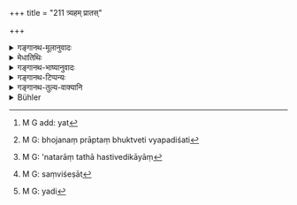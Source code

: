 +++
title = "211 त्र्यहम् प्रातस्"

+++

<details><summary>गङ्गानथ-मूलानुवादः</summary>

The twice-born, who is performing the Prājāpatya, shall eat in the morning for three days, then in the evening for three days, then for three days food got unasked, and for the next three days he shall not eat.—(211)
</details>

<details><summary>मेधातिथिः</summary>

यद्य् अप्य् अहर्मुखं **प्रातस्** तथापि पूर्वाह्णकालो लक्ष्यते । द्वितीयाह्नकालप्रतिषेधाद् अस्य । **प्रातः**कालविधौ हि यदृच्छया भोजनं प्राप्तं वर्तते । केवलम् अत्यर्थं हि "यत् पूर्वाह्ने वा मध्यंदिने वा मनुष्याणाम्" इत्य् अयाचितत्वात् प्राप्तम् अर्थित्वाद् भोजनम् । तद् एव चेत् प्रातःकाले विधीयते तदा माध्यंदिनं निवर्तेत, न सायंतनम् । अद्य पुनर् यद् एव पौरस्त्यं पूर्वाह्णमधंदिनकालयोर् विकल्पितयोः प्राप्तं भोजनं तद् एव पुनर् उच्यमानं कालान्तरनिवृत्त्यर्थं संपद्यते । व्रतत्वाच् चैतद् एव युक्तम् । एकाहारता हि व्रतपरिगणनायां संख्यायते । तपश् चेदं तापयति दुःखयतीति । यदि च द्वितीयं भोजनं निवर्तते तत्र सायंतनं निवर्तेत । 

- <u>अन्ये</u> तु "हविष्यान् प्रातराशान्" (ग्ध् २६.२) इति स्वप्लपरिमाणता भोजनस्य लक्ष्यत इत्य् आहुः । प्रातराशे हि स्वल्पं भुञ्जते ।[^३३७] तच्छीलाः प्राकृतपुरुषाः । तथा सिद्धे पाके भोजनात् प्राकृतभोक्तेति व्यपदिशन्ति[^३३८] । 


[^३३८]:
     M G: bhojanaṃ prāptaṃ bhuktveti vyapadiśati


[^३३७]:
     M G add: yat

- **सायम्** इति वापरस्मिन् त्र्यहे ।

- ततो ऽनतरं त्र्यहो हविष्यं वैदिकं[^३३९] यावद् भुज्यते तावद् अनुज्ञायते । उक्तं च स्मृतिकारैः "ईषत् भुक्त्वार्थं संविशेत्"[^३४०] । **अयाचिते** ऽपि हविष्यभोजनम् एककालिकं च । स्वगृहे ऽपि "दीयतां मे भोजनम्" इति यत् भृत्यादय आज्ञायन्ते तद् अपि याचितम् एव । प्रार्थनामात्रं याञ्चा, प्रेषणाध्येषणयोः साधारणम् । अतः स्वगृहे ऽपि यद्[^३४१] भार्यादयो ऽननुज्ञाता उपहरन्ति तथा भोक्तव्यम्, न त्व् अन्यथेति ॥ ११.२११ ॥


[^३४१]:
     M G: yadi


[^३४०]:
     M G: saṃviśeṣāt


[^३३९]:
     M G: 'natarāṃ tathā hastivedikāyāṃ
</details>

<details><summary>गङ्गानथ-भाष्यानुवादः</summary>

Though it is the opening of the day that is called ‘*morning*,’ yet here the term stands for the *forenoon*.

This rule regarding eating *in the morning* precludes eating at random. It is only at midday that such random meals could be obtained unasked from people who would offer such meals in accordance with the rule that ‘gifts to men shall be made at midday.’ If this could be laid down as to he done in the *morning*, then the midday meal would be precluded, but not the evening meal. Thus between the two optional meals—of the morning and the midday—if one of them is further emphasised, the other becomes excluded. And this would be only right, since it is a penance that is prescribed here;—taking a single meal during the day having been mentioned among ‘penances.’ And it is also a ‘*tapas*,’ an austerity, in the sense that it *causes inconvenience*, ‘*tāpayati*.’ If the second meal were to be precluded, it would be the evening meal that would be so.

Others have held that when the text says that one should have sacrificial food in the morning,’ what is meant is that only *a small quantity* of food shall be taken. Because people who are in the habit of an early breakfast have only a light meal in the morning, and when the man hikes his meal only when the cooking has been finished, he is said to be an ‘ordinary eater.’

‘*In the evening*’—during the next three days.

After that, for three days, he is to live upon ‘sacrificial food’; since writers on Smṛti have declared that—‘Having oaten a little one should retiro to rest.’ In the case of eating ‘*food got unasked*,’ also, the food shall consist of ‘sacrificial food’ and shall be taken once only. In one’s own house also, when food is obtained by ordering the servants to ‘fetch food,’—it is food got *after asking* (not ‘unasked’), as ‘asking’ stands for any form of *request*, and is equally applicable to
*orders* and *requests* also. So that in one’s own house also the man
shall eat only that which his wife and others bring to him without his asking for it,—and not anything else.—(211)
</details>

<details><summary>गङ्गानथ-टिप्पन्यः</summary>

This verse is quoted in *Parāśaramādhava* (Prāyaścitta, p. 25), as
describing the form of the ‘*Prājāpatya*’ penance;—again on p. 460 to
the same effect;—in the *Madanapārijāta* (p. 710);—in *Aparārka* (p.
1236);—in *Smṛtitattva* (p. 481 and p. 541);—in *Prāyaścittaviveka* (p.
508);—and in *Saṃskāraratnamālā* (p. 781).
</details>

<details><summary>गङ्गानथ-तुल्य-वाक्यानि</summary>

*Gautama* (26.1-5).—‘Now we shall describe the *Kṛcchras*. During three
days, he shall eat at the morning-meal, sacrificial food, and fast in
the evening. Next he shall eat sacrificial food during another period of
three days, in the evening. Next, during another period of three days,
he shall not ask anything for food. Next, he shall fast during another
period of three days.’

*Baudhāyana* (2.238).—‘Eating during three days in the morning only,
during the next three days in the evening only, subsisting during
another three days on food given unasked, and fasting during three
days,—that is a *Kṛcchra* penance.’

Do. (4.5.6-7).—‘The *Kṛcchra* penance revealed by Prajāpati lasts twelve
days, which are divided into four separate periods of three days; during
the first period of three days, he eats in the day-time only; during the
second, at night only; during the third, he subsists on food given
without asking; and during the fourth, he lives on air. If one eats one
day in the morning only, and on the following day at night only; on the
next day, food given without asking; and on the fourth day, subsists on
air, and repeats this three times,—that is called *the Kṛcchra penance
of children*.’

*Āpastamba* (1.27.7).—‘The rule for the *Kṛcchra* penance of twelve days
is the following:—For three days he must not eat in the evening, and
then for three days, not in the morning; for three days he must live on
food given unasked; and for three days he must not eat anything.’

*Vaśiṣṭha* (21.20).—‘During three days, he eats in the daytime only; and
during the next three days, at night only; he subsists during another
period of three days, on food offered without asking; and finally, he
fasts during three days. That is a *Kṛcchra* penance.’

*Viṣṇu* (46.10).—‘Let a man for three days eat in the evening only; for
another three days in the morning only; for further three days, food
given unsolicited; and let him fast entirely for three days;—that is the
*Prājāpatya*.’

*Yājñavalkya* (3.320).—‘When the *Pāda-Kṛcchra* is in some way repeated
threefold, it is called Prājāpatya. \[ *Pāda-Kṛcchra* being that in
which the man eats once only during the day and night on one day, on the
next day at night only, on the third day, food got unasked, and on the
fourth day he fasts\].’
</details>

<details><summary>Bühler</summary>

212	A twice-born man who performs (the Krikkhra penance), revealed by Pragapati, shall eat during three days in the morning (only), during (the next) three days in the evening (only), during the (following) three days (food given) unasked, and shall fast during another period of three days.
</details>
